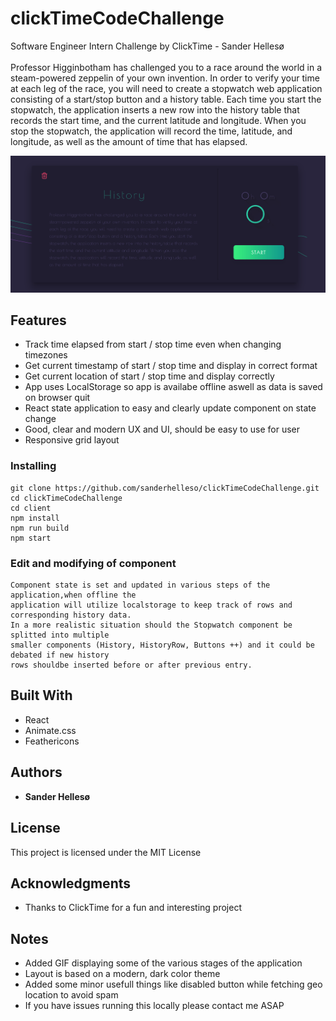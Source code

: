 # clickTimeCodeChallenge
Software Engineer Intern Challenge by ClickTime - Sander Hellesø
<br>
<br>
Professor Higginbotham has challenged you to a race around the world in a steam-powered zeppelin of your own invention. In order to verify your time at each leg of the race, you will need to create a stopwatch web application consisting of a start/stop button and a history table. Each time you start the stopwatch, the application inserts a new row into the history table that records the start time, and the current latitude and longitude. When you stop the stopwatch, the application will record the time, latitude, and longitude, as well as the amount of time that has elapsed.

<img src='https://github.com/sanderhelleso/clickTimeCodeChallenge/blob/master/client/public/img/clickTimeGif.gif' alt='GIF of application'>

## Features

<ul>
  <li>Track time elapsed from start / stop time even when changing timezones</li>
   <li>Get current timestamp of start / stop time and display in correct format</li>
  <li>Get current location of start / stop time and display correctly</li>
  <li>App uses LocalStorage so app is availabe offline aswell as data is saved on browser quit</li>
  <li>React state application to easy and clearly update component on state change</li>
  <li>Good, clear and modern UX and UI, should be easy to use for user</li>
  <li>Responsive grid layout</li>
</ul>

### Installing

```
git clone https://github.com/sanderhelleso/clickTimeCodeChallenge.git
cd clickTimeCodeChallenge
cd client
npm install
npm run build
npm start
```

### Edit and modifying of component

```
Component state is set and updated in various steps of the application,when offline the
application will utilize localstorage to keep track of rows and corresponding history data. 
In a more realistic situation should the Stopwatch component be splitted into multiple 
smaller components (History, HistoryRow, Buttons ++) and it could be debated if new history
rows shouldbe inserted before or after previous entry.
```

## Built With

* React
* Animate.css
* Feathericons

## Authors

* **Sander Hellesø**

## License

This project is licensed under the MIT License

## Acknowledgments

* Thanks to ClickTime for a fun and interesting project

## Notes

<ul>
  <li>Added GIF displaying some of the various stages of the application</li>
  <li>Layout is based on a modern, dark color theme</li>
  <li>Added some minor usefull things like disabled button while fetching geo location to avoid spam</li>
  <li>If you have issues running this locally please contact me ASAP</li>
</ul>

